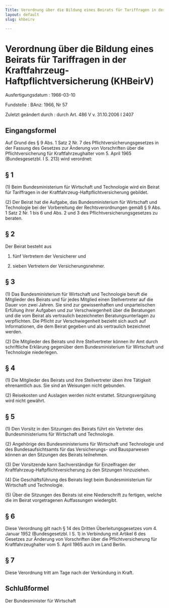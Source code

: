 ```yaml
---
Title: Verordnung über die Bildung eines Beirats für Tariffragen in der Kraftfahrzeug-Haftpflichtversicherung
layout: default
slug: khbeirv

---
```


# Verordnung über die Bildung eines Beirats für Tariffragen in der Kraftfahrzeug-Haftpflichtversicherung (KHBeirV)

Ausfertigungsdatum
:   1966-03-10

Fundstelle
:   BAnz: 1966, Nr 57

Zuletzt geändert durch
:   durch Art. 486 V v. 31.10.2006 I 2407


## Eingangsformel

Auf Grund des § 9 Abs. 1 Satz 2 Nr. 7 des Pflichtversicherungsgesetzes
in der Fassung des Gesetzes zur Änderung von Vorschriften über die
Pflichtversicherung für Kraftfahrzeughalter vom 5. April 1965
(Bundesgesetzbl. I S. 213) wird verordnet:


## § 1

(1) Beim Bundesministerium für Wirtschaft und Technologie wird ein
Beirat für Tariffragen in der Kraftfahrzeug-Haftpflichtversicherung
gebildet.

(2) Der Beirat hat die Aufgabe, das Bundesministerium für Wirtschaft
und Technologie bei der Vorbereitung der Rechtsverordnungen gemäß § 9
Abs. 1 Satz 2 Nr. 1 bis 6 und Abs. 2 und 3 des
Pflichtversicherungsgesetzes zu beraten.


## § 2

Der Beirat besteht aus

1.  fünf Vertretern der Versicherer und


2.  sieben Vertretern der Versicherungsnehmer.





## § 3

(1) Das Bundesministerium für Wirtschaft und Technologie beruft die
Mitglieder des Beirats und für jedes Mitglied einen Stellvertreter auf
die Dauer von zwei Jahren. Sie sind zur gewissenhaften und
unparteiischen Erfüllung ihrer Aufgaben und zur Verschwiegenheit über
die Beratungen und die vom Beirat als vertraulich bezeichneten
Beratungsunterlagen zu verpflichten. Die Pflicht zur Verschwiegenheit
bezieht sich auch auf Informationen, die dem Beirat gegeben und als
vertraulich bezeichnet werden.

(2) Die Mitglieder des Beirats und ihre Stellvertreter können ihr Amt
durch schriftliche Erklärung gegenüber dem Bundesministerium für
Wirtschaft und Technologie niederlegen.


## § 4

(1) Die Mitglieder des Beirats und ihre Stellvertreter üben ihre
Tätigkeit ehrenamtlich aus. Sie sind an Weisungen nicht gebunden.

(2) Reisekosten und Auslagen werden nicht erstattet. Sitzungsvergütung
wird nicht gewährt.


## § 5

(1) Den Vorsitz in den Sitzungen des Beirats führt ein Vertreter des
Bundesministeriums für Wirtschaft und Technologie.

(2) Angehörige des Bundesministeriums für Wirtschaft und Technologie
und des Bundesaufsichtsamts für das Versicherungs- und Bausparwesen
können an den Sitzungen des Beirats teilnehmen.

(3) Der Vorsitzende kann Sachverständige für Einzelfragen der
Kraftfahrzeug-Haftpflichtversicherung zu den Sitzungen hinzuziehen.

(4) Die Geschäftsführung des Beirats liegt beim Bundesministerium für
Wirtschaft und Technologie.

(5) Über die Sitzungen des Beirats ist eine Niederschrift zu fertigen,
welche die im Beirat vorgetragenen Auffassungen wiedergibt.


## § 6

Diese Verordnung gilt nach § 14 des Dritten Überleitungsgesetzes vom
4\. Januar 1952 (Bundesgesetzbl. I S. 1) in Verbindung mit Artikel 6
des Gesetzes zur Änderung von Vorschriften über die
Pflichtversicherung für Kraftfahrzeughalter vom 5. April 1965 auch im
Land Berlin.


## § 7

Diese Verordnung tritt am Tage nach der Verkündung in Kraft.


## Schlußformel

Der Bundesminister für Wirtschaft

